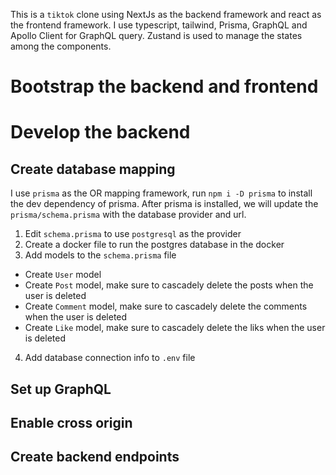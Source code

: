 This is a `tiktok` clone using NextJs as the backend framework and react as the frontend framework.
I use typescript, tailwind, Prisma, GraphQL and Apollo Client for GraphQL query. Zustand is used to manage the states
among the components.
# Bootstrap the backend and frontend
# Develop the backend
## Create database mapping
I use `prisma` as the OR mapping framework, run `npm i -D prisma` to install the dev dependency of prisma. After prisma
is installed, we will update the `prisma/schema.prisma` with the database provider and url. 
1. Edit `schema.prisma` to use `postgresql` as the provider
2. Create a docker file to run the postgres database in the docker
3. Add models to the `schema.prisma` file
- Create `User` model
- Create `Post` model, make sure to cascadely delete the posts when the user is deleted
- Create `Comment` model, make sure to cascadely delete the comments when the user is deleted
- Create `Like` model, make sure to cascadely delete the liks when the user is deleted
4. Add database connection info to `.env` file
## Set up GraphQL
## Enable cross origin 
## Create backend endpoints



